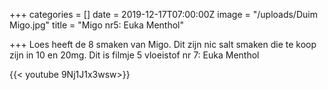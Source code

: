 +++
categories = []
date = 2019-12-17T07:00:00Z
image = "/uploads/Duim Migo.jpg"
title = "Migo nr5: Euka Menthol"

+++
Loes heeft de 8 smaken van Migo. Dit zijn nic salt smaken die te koop zijn in 10 en 20mg. Dit is filmje 5 vloeistof nr 7: Euka Menthol

{{< youtube 9Nj1J1x3wsw>}}